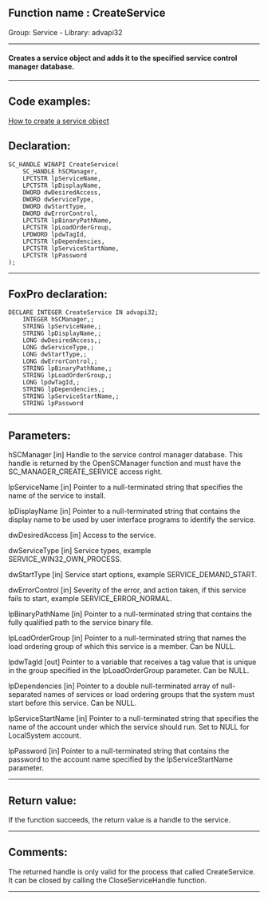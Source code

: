 
## Function name : CreateService
Group: Service - Library: advapi32    
***  


#### Creates a service object and adds it to the specified service control manager database.
***  


## Code examples:
[How to create a service object](../../samples/sample_517.md)  

## Declaration:
```foxpro  
SC_HANDLE WINAPI CreateService(
	SC_HANDLE hSCManager,
	LPCTSTR lpServiceName,
	LPCTSTR lpDisplayName,
	DWORD dwDesiredAccess,
	DWORD dwServiceType,
	DWORD dwStartType,
	DWORD dwErrorControl,
	LPCTSTR lpBinaryPathName,
	LPCTSTR lpLoadOrderGroup,
	LPDWORD lpdwTagId,
	LPCTSTR lpDependencies,
	LPCTSTR lpServiceStartName,
	LPCTSTR lpPassword
);  
```  
***  


## FoxPro declaration:
```foxpro  
DECLARE INTEGER CreateService IN advapi32;
	INTEGER hSCManager,;
	STRING lpServiceName,;
	STRING lpDisplayName,;
	LONG dwDesiredAccess,;
	LONG dwServiceType,;
	LONG dwStartType,;
	LONG dwErrorControl,;
	STRING lpBinaryPathName,;
	STRING lpLoadOrderGroup,;
	LONG lpdwTagId,;
	STRING lpDependencies,;
	STRING lpServiceStartName,;
	STRING lpPassword  
```  
***  


## Parameters:
hSCManager 
[in] Handle to the service control manager database. This handle is returned by the OpenSCManager function and must have the SC_MANAGER_CREATE_SERVICE access right. 

lpServiceName 
[in] Pointer to a null-terminated string that specifies the name of the service to install. 

lpDisplayName 
[in] Pointer to a null-terminated string that contains the display name to be used by user interface programs to identify the service.

dwDesiredAccess 
[in] Access to the service.

dwServiceType 
[in] Service types, example SERVICE_WIN32_OWN_PROCESS.

dwStartType 
[in] Service start options, example SERVICE_DEMAND_START.

dwErrorControl 
[in] Severity of the error, and action taken, if this service fails to start, example SERVICE_ERROR_NORMAL.

lpBinaryPathName 
[in] Pointer to a null-terminated string that contains the fully qualified path to the service binary file.

lpLoadOrderGroup 
[in] Pointer to a null-terminated string that names the load ordering group of which this service is a member. Can be NULL.

lpdwTagId 
[out] Pointer to a variable that receives a tag value that is unique in the group specified in the lpLoadOrderGroup parameter. Can be NULL.

lpDependencies 
[in] Pointer to a double null-terminated array of null-separated names of services or load ordering groups that the system must start before this service. Can be NULL.

lpServiceStartName 
[in] Pointer to a null-terminated string that specifies the name of the account under which the service should run. Set to NULL for LocalSystem account.

lpPassword 
[in] Pointer to a null-terminated string that contains the password to the account name specified by the lpServiceStartName parameter.   
***  


## Return value:
If the function succeeds, the return value is a handle to the service.  
***  


## Comments:
The returned handle is only valid for the process that called CreateService. It can be closed by calling the CloseServiceHandle function.  
  
***  

